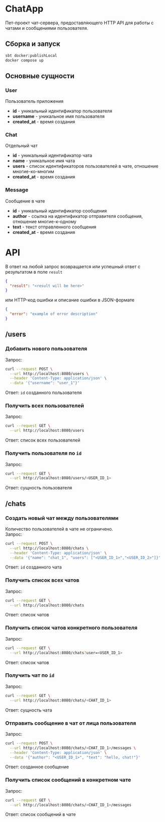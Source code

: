 # ChatApp
Пет-проект чат-сервера, предоставляющего HTTP API для работы с чатами и сообщениями пользователя.

## Сборка и запуск
```bash
sbt docker:publishLocal
docker compose up
```

## Основные сущности

### User
Пользователь приложения

* **id** - уникальный идентификатор пользователя
* **username** - уникальное имя пользователя
* **created_at** - время создания

### Chat
Отдельный чат

* **id** - уникальный идентификатор чата
* **name** - уникальное имя чата
* **users** - список идентификаторов пользователей в чате, отношение многие-ко-многим
* **created_at** - время создания

### Message
Сообщение в чате

* **id** - уникальный идентификатор сообщения
* **author** - ссылка на идентификатор отправителя сообщения, отношение многие-к-одному
* **text** - текст отправленного сообщения
* **created_at** - время создания

# API
В ответ на любой запрос возвращается или успешный ответ c результатом в поле `result`
```json
{
  "result": "<result will be here>"
}
```
или HTTP-код ошибки и описание ошибки в JSON-формате
```json
{
  "error": "example of error description"
}
```

## /users
### Добавить нового пользователя
Запрос:
```bash
curl --request POST \
  --url http://localhost:8080/users \
  --header 'Content-Type: application/json' \
  --data '{"username": "user_1"}'
```
Ответ: `id` созданного пользователя
### Получить всех пользователей
Запрос:
```bash
curl --request GET \
  --url http://localhost:8080/users
```
Ответ: список всех пользователей
### Получить пользователя по `id`
Запрос:
```bash
curl --request GET \
  --url http://localhost:8080/users/<USER_ID_1>
```
Ответ: сущность пользователя

## /chats

### Создать новый чат между пользователями
Количество пользователей в чате не ограничено.  
Запрос:
```bash
curl --request POST \
  --url http://localhost:8080/chats \
  --header 'Content-Type: application/json' \
  --data '{"name": "chat_1", "users": ["<USER_ID_1>","<USER_ID_2>"]}'
```
Ответ: `id` созданного чата

### Получить список всех чатов
Запрос:
```bash
curl --request GET \
  --url http://localhost:8080/chats
```
Ответ: список чатов

### Получить список чатов конкретного пользователя
Запрос:
```bash
curl --request GET \
  --url http://localhost:8080/chats?user=<USER_ID_1>
```
Ответ: список чатов

### Получить чат по `id`
Запрос:
```bash
curl --request GET \
  --url http://localhost:8080/chats/<CHAT_ID_1>
```
Ответ: сущность чата

### Отправить сообщение в чат от лица пользователя
Запрос:
```bash
curl --request POST \
  --url http://localhost:8080/chats/<CHAT_ID_1>/messages \
  --header 'Content-Type: application/json' \
  --data '{"author": "<USER_ID_1>", "text": "hello, chat!"}'
```
Ответ: созданное сообщение

### Получить список сообщений в конкретном чате
Запрос:
```bash
curl --request GET \
  --url http://localhost:8080/chats/<CHAT_ID_1>/messages
```
Ответ: список сообщений в чате